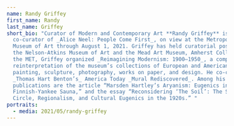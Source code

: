 ```yaml
---
name: Randy Griffey
first_name: Randy
last_name: Griffey
short_bio: "Curator of Modern and Contemporary Art **Randy Griffey** is
  co-curator of _Alice Neel: People Come First_, on view at the Metropolitan
  Museum of Art through August 1, 2021. Griffey has held curatorial positions at
  the Nelson-Atkins Museum of Art and the Mead Art Museum, Amherst College. At
  the MET, Griffey organized _Reimagining Modernism: 1900–1950_, a comprehensive
  reinterpretation of the museum’s collections of European and American modern
  painting, sculpture, photography, works on paper, and design. He co-curated
  _Thomas Hart Benton’s_ America Today _Mural Rediscovered_. Among his
  publications are the article “Marsden Hartley’s Aryanism: Eugenics in a
  Finnish‐Yankee Sauna,” and the essay “Reconsidering ‘The Soil’: The Stieglitz
  Circle, Regionalism, and Cultural Eugenics in the 1920s.” "
portraits:
  - media: 2021/05/randy-griffey
---
```

